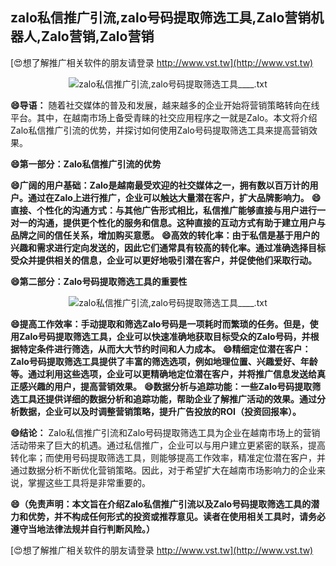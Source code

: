## **zalo私信推广引流,zalo号码提取筛选工具,Zalo营销机器人,Zalo营销,Zalo营销**

[😍想了解推广相关软件的朋友请登录 http://www.vst.tw](http://www.vst.tw)

 <center><img src="https://vst.tw/MP4/tuiguang/png/0.png" alt="zalo私信推广引流,zalo号码提取筛选工具____.txt"></center>

**😄导语：**
随着社交媒体的普及和发展，越来越多的企业开始将营销策略转向在线平台。其中，在越南市场上备受青睐的社交应用程序之一就是Zalo。本文将介绍Zalo私信推广引流的优势，并探讨如何使用Zalo号码提取筛选工具来提高营销效果。

**😄第一部分：Zalo私信推广引流的优势**

**😄广阔的用户基础：Zalo是越南最受欢迎的社交媒体之一，拥有数以百万计的用户。通过在Zalo上进行推广，企业可以触达大量潜在客户，扩大品牌影响力。**
**😄直接、个性化的沟通方式：与其他广告形式相比，私信推广能够直接与用户进行一对一的沟通，提供更个性化的服务和信息。这种直接的互动方式有助于建立用户与品牌之间的信任关系，增加购买意愿。**
**😄高效的转化率：由于私信是基于用户的兴趣和需求进行定向发送的，因此它们通常具有较高的转化率。通过准确选择目标受众并提供相关的信息，企业可以更好地吸引潜在客户，并促使他们采取行动。**

**😄第二部分：Zalo号码提取筛选工具的重要性**

 <center><img src="https://vst.tw/MP4/tuiguang/png/2.png" alt="zalo私信推广引流,zalo号码提取筛选工具____.txt"></center>

**😄提高工作效率：手动提取和筛选Zalo号码是一项耗时而繁琐的任务。但是，使用Zalo号码提取筛选工具，企业可以快速准确地获取目标受众的Zalo号码，并根据特定条件进行筛选，从而大大节约时间和人力成本。**
**😄精细定位潜在客户：Zalo号码提取筛选工具提供了丰富的筛选选项，例如地理位置、兴趣爱好、年龄等。通过利用这些选项，企业可以更精确地定位潜在客户，并将推广信息发送给真正感兴趣的用户，提高营销效果。**
**😄数据分析与追踪功能：一些Zalo号码提取筛选工具还提供详细的数据分析和追踪功能，帮助企业了解推广活动的效果。通过分析数据，企业可以及时调整营销策略，提升广告投放的ROI（投资回报率）。**

**😄结论：**
Zalo私信推广引流和Zalo号码提取筛选工具为企业在越南市场上的营销活动带来了巨大的机遇。通过私信推广，企业可以与用户建立更紧密的联系，提高转化率；而使用号码提取筛选工具，则能够提高工作效率，精准定位潜在客户，并通过数据分析不断优化营销策略。因此，对于希望扩大在越南市场影响力的企业来说，掌握这些工具将是非常重要的。

**😄（免责声明：本文旨在介绍Zalo私信推广引流以及Zalo号码提取筛选工具的潜力和优势，并不构成任何形式的投资或推荐意见。读者在使用相关工具时，请务必遵守当地法律法规并自行判断风险。）**

[😍想了解推广相关软件的朋友请登录 http://www.vst.tw](http://www.vst.tw)



